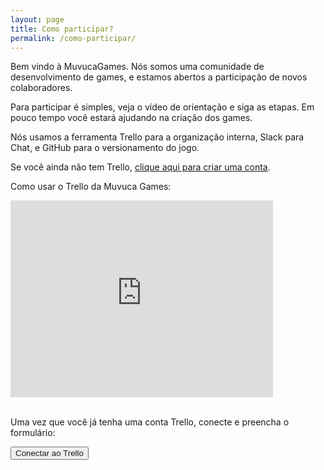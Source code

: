 ```yaml
---
layout: page
title: Como participar?
permalink: /como-participar/
---
```


Bem vindo à MuvucaGames. Nós somos uma comunidade de desenvolvimento de games, e estamos abertos a participação de novos colaboradores.

Para participar é simples, veja o vídeo de orientação e siga as etapas. Em pouco tempo você estará ajudando na criação dos games.

Nós usamos a ferramenta Trello para a organização interna, Slack para Chat, e GitHub para o versionamento do jogo.

Se você ainda não tem Trello, [clique aqui para criar uma conta]( https://trello.com/dibraga/recommend).


Como usar o Trello da Muvuca Games:


<div class="youtube-wrapper">
<iframe width="420" height="315" src="https://www.youtube.com/embed/u2iHXkhq5fQ" frameborder="0" allowfullscreen></iframe>
</div><br />

Uma vez que você já tenha uma conta Trello, conecte e preencha o formulário:

<button id="loggedout">
    <a id="connectLink">Conectar ao Trello</a>
</button>

<div>
<form id="entryform" action="javascript:submitEntryFormX()" hidden>
  Qual area voce pretende atuar:
  <br>
  <input type="radio" name="area" value="0" checked>Artes
  <br>
  <input type="radio" name="area" value="1">GameDesign
  <br>
  <input type="radio" name="area" value="2">Roteiro
  <br>
  <input type="radio" name="area" value="3">Programação
  <br>
  <input type="radio" name="area" value="4">Não sei
  <br>
  <input type="radio" name="area" value="5">Varias áreas (especificar no comentário)
  <br>
  <br>
  Comentário:
  <br>
  <textarea name="comment" rows="5" cols="30"></textarea>
  <br>
  <br>
  Email (para entrar no Slack, ferramenta de chat):
  <br>
  <input type="text" name="email">
  <br>
  <button >Enviar</button>
</form>
</div>

<div id="success" hidden>Sucesso, um admin te adicionara em breve</div>

<script src="/assets/javascript/jquery.min.js"></script>
<script src="https://api.trello.com/1/client.js?key=3a73bd1b8143e3abe1126410ea9c53a5"></script>
<script src="/assets/javascript/trelloForm.js"></script>
